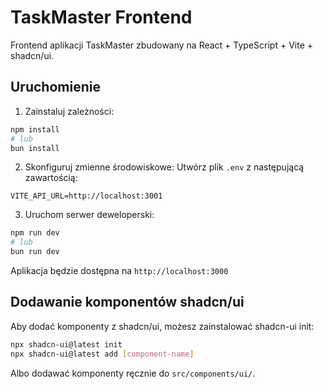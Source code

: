 # TaskMaster Frontend

Frontend aplikacji TaskMaster zbudowany na React + TypeScript + Vite + shadcn/ui.

## Uruchomienie

1. Zainstaluj zależności:

```bash
npm install
# lub
bun install
```

2. Skonfiguruj zmienne środowiskowe:
   Utwórz plik `.env` z następującą zawartością:

```
VITE_API_URL=http://localhost:3001
```

3. Uruchom serwer deweloperski:

```bash
npm run dev
# lub
bun run dev
```

Aplikacja będzie dostępna na `http://localhost:3000`

## Dodawanie komponentów shadcn/ui

Aby dodać komponenty z shadcn/ui, możesz zainstalować shadcn-ui init:

```bash
npx shadcn-ui@latest init
npx shadcn-ui@latest add [component-name]
```

Albo dodawać komponenty ręcznie do `src/components/ui/`.
